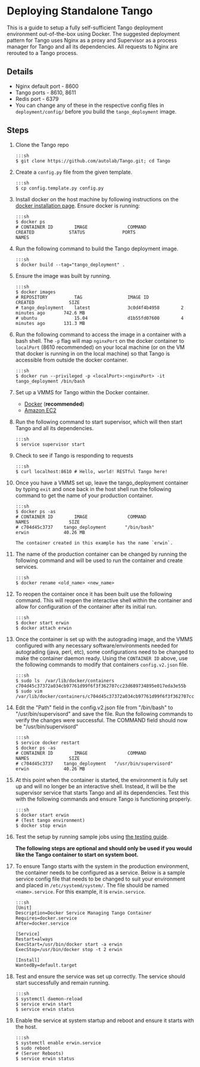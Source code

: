 # Deploying Standalone Tango

This is a guide to setup a fully self-sufficient Tango deployment environment out-of-the-box using Docker. The suggested deployment pattern for Tango uses Nginx as a proxy and Supervisor as a process manager for Tango and all its dependencies. All requests to Nginx are rerouted to a Tango process.

## Details

-   Nginx default port - 8600
-   Tango ports - 8610, 8611
-   Redis port - 6379
-   You can change any of these in the respective config files in `deployment/config/` before you build the `tango_deployment` image.

## Steps

1.  Clone the Tango repo

        :::sh
        $ git clone https://github.com/autolab/Tango.git; cd Tango

2.  Create a `config.py` file from the given template.  
      
        :::sh
        $ cp config.template.py config.py

3.  Install docker on the host machine by following instructions on the [docker installation page](https://docs.docker.com/installation/). Ensure docker is running:

        :::sh
        $ docker ps
        # CONTAINER ID        IMAGE               COMMAND             CREATED             STATUS              PORTS                    NAMES

4.  Run the following command to build the Tango deployment image.

        :::sh
        $ docker build --tag="tango_deployment" .

5.  Ensure the image was built by running.

        :::sh
        $ docker images
        # REPOSITORY          TAG                 IMAGE ID            CREATED             SIZE
        # tango_deployment    latest              3c0d4f4b4958        2 minutes ago       742.6 MB
        # ubuntu              15.04               d1b55fd07600        4 minutes ago       131.3 MB

6.  Run the following command to access the image in a container with a bash shell. The `-p` flag will map `nginxPort` on the docker container to `localPort` (8610 recommended) on your local machine (or on the VM that docker is running in on the local machine) so that Tango is accessible from outside the docker container.
      
        :::sh
        $ docker run --privileged -p <localPort>:<nginxPort> -it tango_deployment /bin/bash

7.  Set up a VMMS for Tango within the Docker container.

    - [Docker](/tango-vmms/#docker-vmms-setup) (**recommended**)
    - [Amazon EC2](/tango-vmms/#amazon-ec2-vmms-setup)

8.  Run the following command to start supervisor, which will then start Tango and all its dependencies.

        :::sh
        $ service supervisor start

9.  Check to see if Tango is responding to requests
      
        :::sh
        $ curl localhost:8610 # Hello, world! RESTful Tango here!

10. Once you have a VMMS set up, leave the tango_deployment container by typing `exit` and once back in the host shell run the following command to get the name of your production container.

        :::sh
        $ docker ps -as
        # CONTAINER ID        IMAGE               COMMAND               NAMES               SIZE
        # c704d45c3737    tango_deployment       "/bin/bash"            erwin             40.26 MB

        The container created in this example has the name `erwin`.

11. The name of the production container can be changed by running the following command and will be used to run the container and create services.

        :::sh
        $ docker rename <old_name> <new_name>

12. To reopen the container once it has been built use the following command. This will reopen the interactive shell within the container and allow for configuration of the container after its initial run.

        :::sh
        $ docker start erwin
        $ docker attach erwin

13. Once the container is set up with the autograding image, and the VMMS configured with any necessary software/environments needed for autograding (java, perl, etc), some configurations need to be changed to make the container daemon ready. Using the `CONTAINER ID` above, use the following commands to modify that containers `config.v2.json` file.

        :::sh
        $ sudo ls  /var/lib/docker/containers
        c704d45c37372a034cb97761d99f6f3f362707cc23d689734895e017eda3e55b
        $ sudo vim /var/lib/docker/containers/c704d45c37372a034cb97761d99f6f3f362707cc23d689734895e017eda3e55b/config.v2.json

14. Edit the "Path" field in the config.v2.json file from "/bin/bash" to "/usr/bin/supervisord" and save the file. Run the following commands to verify the changes were successful. The COMMAND field should now be "/usr/bin/supervisord"

        :::sh
        $ service docker restart
        $ docker ps -as
        # CONTAINER ID        IMAGE               COMMAND               NAMES               SIZE
        # c704d45c3737    tango_deployment   "/usr/bin/supervisord"     erwin             40.26 MB

15. At this point when the container is started, the environment is fully set up and will no longer be an interactive shell. Instead, it will be the supervisor service that starts Tango and all its dependencies. Test this with the following commands and ensure Tango is functioning properly.

        :::sh
        $ docker start erwin
        # (Test tango environment)
        $ docker stop erwin

16. Test the setup by running sample jobs using [the testing guide](/tango-cli/).

    **The following steps are optional and should only be used if you would like the Tango container to start on system boot.**

17. To ensure Tango starts with the system in the production environment, the container needs to be configured as a service. Below is a sample service config file that needs to be changed to suit your environment and placed in `/etc/systemd/system/`. The file should be named `<name>.service`. For this example, it is `erwin.service`.

        :::sh
        [Unit]
        Description=Docker Service Managing Tango Container
        Requires=docker.service
        After=docker.service

        [Service]
        Restart=always
        ExecStart=/usr/bin/docker start -a erwin
        ExecStop=/usr/bin/docker stop -t 2 erwin

        [Install]
        WantedBy=default.target

18. Test and ensure the service was set up correctly. The service should start successfully and remain running.

        :::sh
        $ systemctl daemon-reload
        $ service erwin start
        $ service erwin status

19. Enable the service at system startup and reboot and ensure it starts with the host.

        :::sh
        $ systemctl enable erwin.service
        $ sudo reboot
        # (Server Reboots)
        $ service erwin status
